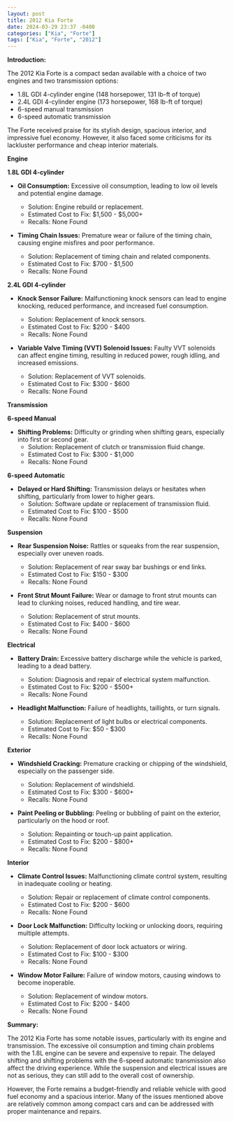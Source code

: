 ```yaml
---
layout: post
title: 2012 Kia Forte
date: 2024-03-29 23:37 -0400
categories: ["Kia", "Forte"]
tags: ["Kia", "Forte", "2012"]
---
```

**Introduction:**

The 2012 Kia Forte is a compact sedan available with a choice of two engines and two transmission options:

* 1.8L GDI 4-cylinder engine (148 horsepower, 131 lb-ft of torque)
* 2.4L GDI 4-cylinder engine (173 horsepower, 168 lb-ft of torque)
* 6-speed manual transmission
* 6-speed automatic transmission

The Forte received praise for its stylish design, spacious interior, and impressive fuel economy. However, it also faced some criticisms for its lackluster performance and cheap interior materials.

**Engine**

**1.8L GDI 4-cylinder**

* **Oil Consumption:** Excessive oil consumption, leading to low oil levels and potential engine damage.
    * Solution: Engine rebuild or replacement.
    * Estimated Cost to Fix: $1,500 - $5,000+
    * Recalls: None Found

* **Timing Chain Issues:** Premature wear or failure of the timing chain, causing engine misfires and poor performance.
    * Solution: Replacement of timing chain and related components.
    * Estimated Cost to Fix: $700 - $1,500
    * Recalls: None Found

**2.4L GDI 4-cylinder**

* **Knock Sensor Failure:** Malfunctioning knock sensors can lead to engine knocking, reduced performance, and increased fuel consumption.
    * Solution: Replacement of knock sensors.
    * Estimated Cost to Fix: $200 - $400
    * Recalls: None Found

* **Variable Valve Timing (VVT) Solenoid Issues:** Faulty VVT solenoids can affect engine timing, resulting in reduced power, rough idling, and increased emissions.
    * Solution: Replacement of VVT solenoids.
    * Estimated Cost to Fix: $300 - $600
    * Recalls: None Found

**Transmission**

**6-speed Manual**

* **Shifting Problems:** Difficulty or grinding when shifting gears, especially into first or second gear.
    * Solution: Replacement of clutch or transmission fluid change.
    * Estimated Cost to Fix: $300 - $1,000
    * Recalls: None Found

**6-speed Automatic**

* **Delayed or Hard Shifting:** Transmission delays or hesitates when shifting, particularly from lower to higher gears.
    * Solution: Software update or replacement of transmission fluid.
    * Estimated Cost to Fix: $100 - $500
    * Recalls: None Found

**Suspension**

* **Rear Suspension Noise:** Rattles or squeaks from the rear suspension, especially over uneven roads.
    * Solution: Replacement of rear sway bar bushings or end links.
    * Estimated Cost to Fix: $150 - $300
    * Recalls: None Found

* **Front Strut Mount Failure:** Wear or damage to front strut mounts can lead to clunking noises, reduced handling, and tire wear.
    * Solution: Replacement of strut mounts.
    * Estimated Cost to Fix: $400 - $600
    * Recalls: None Found

**Electrical**

* **Battery Drain:** Excessive battery discharge while the vehicle is parked, leading to a dead battery.
    * Solution: Diagnosis and repair of electrical system malfunction.
    * Estimated Cost to Fix: $200 - $500+
    * Recalls: None Found

* **Headlight Malfunction:** Failure of headlights, taillights, or turn signals.
    * Solution: Replacement of light bulbs or electrical components.
    * Estimated Cost to Fix: $50 - $300
    * Recalls: None Found

**Exterior**

* **Windshield Cracking:** Premature cracking or chipping of the windshield, especially on the passenger side.
    * Solution: Replacement of windshield.
    * Estimated Cost to Fix: $300 - $600+
    * Recalls: None Found

* **Paint Peeling or Bubbling:** Peeling or bubbling of paint on the exterior, particularly on the hood or roof.
    * Solution: Repainting or touch-up paint application.
    * Estimated Cost to Fix: $200 - $800+
    * Recalls: None Found

**Interior**

* **Climate Control Issues:** Malfunctioning climate control system, resulting in inadequate cooling or heating.
    * Solution: Repair or replacement of climate control components.
    * Estimated Cost to Fix: $200 - $600
    * Recalls: None Found

* **Door Lock Malfunction:** Difficulty locking or unlocking doors, requiring multiple attempts.
    * Solution: Replacement of door lock actuators or wiring.
    * Estimated Cost to Fix: $100 - $300
    * Recalls: None Found

* **Window Motor Failure:** Failure of window motors, causing windows to become inoperable.
    * Solution: Replacement of window motors.
    * Estimated Cost to Fix: $200 - $400
    * Recalls: None Found

**Summary:**

The 2012 Kia Forte has some notable issues, particularly with its engine and transmission. The excessive oil consumption and timing chain problems with the 1.8L engine can be severe and expensive to repair. The delayed shifting and shifting problems with the 6-speed automatic transmission also affect the driving experience. While the suspension and electrical issues are not as serious, they can still add to the overall cost of ownership.

However, the Forte remains a budget-friendly and reliable vehicle with good fuel economy and a spacious interior. Many of the issues mentioned above are relatively common among compact cars and can be addressed with proper maintenance and repairs.
